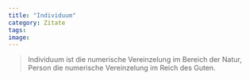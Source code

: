 ```yaml
---
title: "Individuum"
category: Zitate
tags: 
image: 
---
```



> Individuum ist die numerische Vereinzelung im Bereich der Natur, Person die numerische Vereinzelung im Reich des Guten.

  
